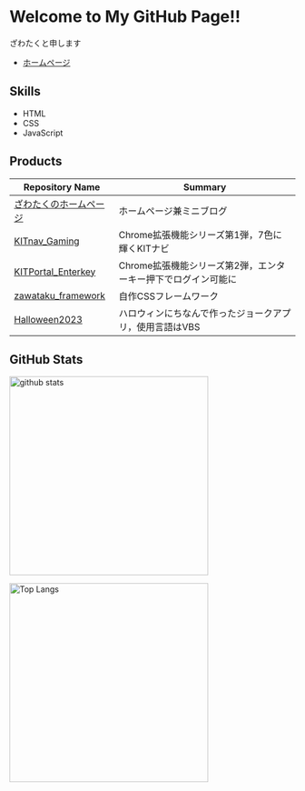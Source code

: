 # Welcome to My GitHub Page!!

ざわたくと申します
- [ホームページ](https://zawataku.github.io)

## Skills
- HTML
- CSS
- JavaScript

## Products
| Repository Name                                                        | Summary |
| ---------------------------------------------------------------------- | ------- |
| [ざわたくのホームページ](https://github.com/zawataku/zawataku.github.io) | ホームページ兼ミニブログ |
| [KITnav_Gaming](https://github.com/zawataku/KITnav_Gaming)             | Chrome拡張機能シリーズ第1弾，7色に輝くKITナビ |
| [KITPortal_Enterkey](https://github.com/zawataku/KITPortal_Enterkey)   | Chrome拡張機能シリーズ第2弾，エンターキー押下でログイン可能に |
| [zawataku_framework](https://github.com/zawataku/zawataku_framework)   | 自作CSSフレームワーク |
| [Halloween2023](https://github.com/zawataku/Halloween2023)             | ハロウィンにちなんで作ったジョークアプリ，使用言語はVBS |


## GitHub Stats
<p align="left">   
  <img alt="github stats" width="350px" src="https://github-readme-stats.vercel.app/api?username=zawataku&theme=onedark&show_icons=ture" />
</p>
<p align="left">
  <img alt="Top Langs" width="350px" src="https://github-readme-stats.vercel.app/api/top-langs/?username=zawataku&layout=compact&show_icons=true&theme=onedark" />
</p>

